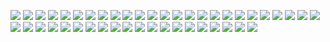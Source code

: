 
![](https://github.com/xupea/fitness-life-style/blob/master/articles/45funnyrarepowerful/arnold-19.jpg?raw=true) 
![](https://github.com/xupea/fitness-life-style/blob/master/articles/45funnyrarepowerful/arnold-schwarzenegger-10.jpg?raw=true) 
![](https://github.com/xupea/fitness-life-style/blob/master/articles/45funnyrarepowerful/arnold-schwarzenegger-11.jpg?raw=true) 
![](https://github.com/xupea/fitness-life-style/blob/master/articles/45funnyrarepowerful/arnold-schwarzenegger-12.jpg?raw=true) 
![](https://github.com/xupea/fitness-life-style/blob/master/articles/45funnyrarepowerful/arnold-schwarzenegger-13.jpg?raw=true) 
![](https://github.com/xupea/fitness-life-style/blob/master/articles/45funnyrarepowerful/arnold-schwarzenegger-14.jpg?raw=true) 
![](https://github.com/xupea/fitness-life-style/blob/master/articles/45funnyrarepowerful/arnold-schwarzenegger-15.jpg?raw=true) 
![](https://github.com/xupea/fitness-life-style/blob/master/articles/45funnyrarepowerful/arnold-schwarzenegger-16.jpg?raw=true) 
![](https://github.com/xupea/fitness-life-style/blob/master/articles/45funnyrarepowerful/arnold-schwarzenegger-17.jpg?raw=true) 
![](https://github.com/xupea/fitness-life-style/blob/master/articles/45funnyrarepowerful/arnold-schwarzenegger-18.jpg?raw=true) 
![](https://github.com/xupea/fitness-life-style/blob/master/articles/45funnyrarepowerful/arnold-schwarzenegger-19.jpg?raw=true) 
![](https://github.com/xupea/fitness-life-style/blob/master/articles/45funnyrarepowerful/arnold-schwarzenegger-1_0.jpg?raw=true) 
![](https://github.com/xupea/fitness-life-style/blob/master/articles/45funnyrarepowerful/arnold-schwarzenegger-20.jpg?raw=true) 
![](https://github.com/xupea/fitness-life-style/blob/master/articles/45funnyrarepowerful/arnold-schwarzenegger-21.jpg?raw=true) 
![](https://github.com/xupea/fitness-life-style/blob/master/articles/45funnyrarepowerful/arnold-schwarzenegger-22.jpg?raw=true) 
![](https://github.com/xupea/fitness-life-style/blob/master/articles/45funnyrarepowerful/arnold-schwarzenegger-23.jpg?raw=true) 
![](https://github.com/xupea/fitness-life-style/blob/master/articles/45funnyrarepowerful/arnold-schwarzenegger-24.jpg?raw=true) 
![](https://github.com/xupea/fitness-life-style/blob/master/articles/45funnyrarepowerful/arnold-schwarzenegger-25.jpg?raw=true) 
![](https://github.com/xupea/fitness-life-style/blob/master/articles/45funnyrarepowerful/arnold-schwarzenegger-26.jpg?raw=true) 
![](https://github.com/xupea/fitness-life-style/blob/master/articles/45funnyrarepowerful/arnold-schwarzenegger-27.jpg?raw=true) 
![](https://github.com/xupea/fitness-life-style/blob/master/articles/45funnyrarepowerful/arnold-schwarzenegger-28.jpg?raw=true) 
![](https://github.com/xupea/fitness-life-style/blob/master/articles/45funnyrarepowerful/arnold-schwarzenegger-29.jpg?raw=true) 
![](https://github.com/xupea/fitness-life-style/blob/master/articles/45funnyrarepowerful/arnold-schwarzenegger-2_0.jpg?raw=true) 
![](https://github.com/xupea/fitness-life-style/blob/master/articles/45funnyrarepowerful/arnold-schwarzenegger-30.jpg?raw=true) 
![](https://github.com/xupea/fitness-life-style/blob/master/articles/45funnyrarepowerful/arnold-schwarzenegger-31.jpg?raw=true) 
![](https://github.com/xupea/fitness-life-style/blob/master/articles/45funnyrarepowerful/arnold-schwarzenegger-32.jpg?raw=true) 
![](https://github.com/xupea/fitness-life-style/blob/master/articles/45funnyrarepowerful/arnold-schwarzenegger-33.jpg?raw=true) 
![](https://github.com/xupea/fitness-life-style/blob/master/articles/45funnyrarepowerful/arnold-schwarzenegger-34.jpg?raw=true) 
![](https://github.com/xupea/fitness-life-style/blob/master/articles/45funnyrarepowerful/arnold-schwarzenegger-35.jpg?raw=true) 
![](https://github.com/xupea/fitness-life-style/blob/master/articles/45funnyrarepowerful/arnold-schwarzenegger-36.jpg?raw=true) 
![](https://github.com/xupea/fitness-life-style/blob/master/articles/45funnyrarepowerful/arnold-schwarzenegger-37.jpg?raw=true) 
![](https://github.com/xupea/fitness-life-style/blob/master/articles/45funnyrarepowerful/arnold-schwarzenegger-38.jpg?raw=true) 
![](https://github.com/xupea/fitness-life-style/blob/master/articles/45funnyrarepowerful/arnold-schwarzenegger-39.jpg?raw=true) 
![](https://github.com/xupea/fitness-life-style/blob/master/articles/45funnyrarepowerful/arnold-schwarzenegger-3_0.jpg?raw=true) 
![](https://github.com/xupea/fitness-life-style/blob/master/articles/45funnyrarepowerful/arnold-schwarzenegger-40.jpg?raw=true) 
![](https://github.com/xupea/fitness-life-style/blob/master/articles/45funnyrarepowerful/arnold-schwarzenegger-41.jpg?raw=true) 
![](https://github.com/xupea/fitness-life-style/blob/master/articles/45funnyrarepowerful/arnold-schwarzenegger-42.jpg?raw=true) 
![](https://github.com/xupea/fitness-life-style/blob/master/articles/45funnyrarepowerful/arnold-schwarzenegger-43.jpg?raw=true) 
![](https://github.com/xupea/fitness-life-style/blob/master/articles/45funnyrarepowerful/arnold-schwarzenegger-4_0.jpg?raw=true) 
![](https://github.com/xupea/fitness-life-style/blob/master/articles/45funnyrarepowerful/arnold-schwarzenegger-5_0.jpg?raw=true) 
![](https://github.com/xupea/fitness-life-style/blob/master/articles/45funnyrarepowerful/arnold-schwarzenegger-6.jpg?raw=true) 
![](https://github.com/xupea/fitness-life-style/blob/master/articles/45funnyrarepowerful/arnold-schwarzenegger-7.jpg?raw=true) 
![](https://github.com/xupea/fitness-life-style/blob/master/articles/45funnyrarepowerful/arnold-schwarzenegger-8.jpg?raw=true) 
![](https://github.com/xupea/fitness-life-style/blob/master/articles/45funnyrarepowerful/arnold-schwarzenegger-9.jpg?raw=true) 
![](https://github.com/xupea/fitness-life-style/blob/master/articles/45funnyrarepowerful/arnold-schwarzenegger_0.jpg?raw=true) 
